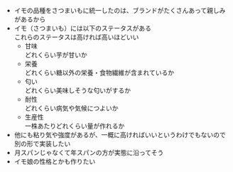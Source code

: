 - イモの品種をさつまいもに統一したのは、ブランドがたくさんあって親しみがあるから
- イモ（さつまいも）には以下のステータスがある  
  これらのステータスは高ければ高いほどいい
  - 甘味  
    どれくらい芋が甘いか
  - 栄養  
    どれくらい糖以外の栄養・食物繊維が含まれているか  
  - 匂い  
    どれくらい美味しそうな匂いがするか
  - 耐性  
    どれくらい病気や気候につよいか
  - 生産性  
  一株あたりどれくらい量が作れるか
- 他にも粘り気や強度があるが、一概に高ければいいというわけでもないので別の形で実装したい
- 月スパンじゃなくて年スパンの方が実態に沿ってそう
- イモ娘の性格とかも作りたい